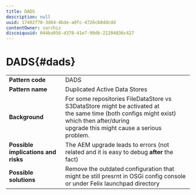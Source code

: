 ```yaml
---
title: DADS
description: null
uuid: 17482f78-3d64-4bde-a0fc-4726cb0ddcdd
contentOwner: sarchiz
discoiquuid: 044ba956-d370-41e7-99db-21204836c427
---
```


# DADS{#dads}

<table>
 <tbody>
  <tr>
   <td><strong>Pattern code</strong></td>
   <td>DADS</td>
  </tr>
  <tr>
   <td><strong>Pattern name</strong></td>
   <td>Duplicated Active Data Stores</td>
  </tr>
  <tr>
   <td><strong>Background</strong></td>
   <td>For some repositories FileDataStore vs S3DataStore might be activated at<br /> the same time (both configs might exist) which then after/during <br /> upgrade this might cause a serious problem.</td>
  </tr>
  <tr>
   <td><strong>Possible implications and risks</strong></td>
   <td>The AEM upgrade leads to errors (not related and it is easy to debug <strong>after</strong> the fact)</td>
  </tr>
  <tr>
   <td><strong>Possible solutions</strong></td>
   <td>Remove the outdated configuration that might be still presrnt in OSGi config console or under Felix launchpad directory</td>
  </tr>
 </tbody>
</table>

